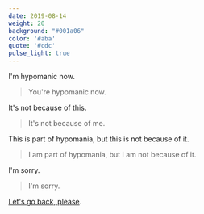 ```yaml
---
date: 2019-08-14
weight: 20
background: "#001a06"
color: '#aba'
quote: '#cdc'
pulse_light: true
---
```


I'm hypomanic now.

> You're hypomanic now.

It's not because of this.

> It's not because of me.

This is part of hypomania, but this is not because of it.

> I am part of hypomania, but I am not because of it.

I'm sorry.

> I'm sorry.

<a href="/15">Let's go back, please</a>.
